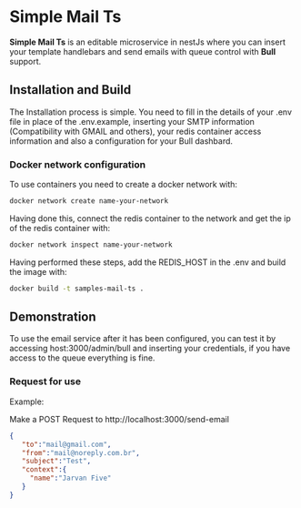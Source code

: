 # Simple Mail Ts

**Simple Mail Ts** is an editable microservice in nestJs where you can insert your template handlebars and send emails with queue control with **Bull** support.

## Installation and Build

The Installation process is simple. You need to fill in the details of your .env file in place of the .env.example, inserting your SMTP information (Compatibility with GMAIL and others), your redis container access information and also a configuration for your Bull dashbard.

### Docker network configuration

To use containers you need to create a docker network with:

```bash
docker network create name-your-network
```

Having done this, connect the redis container to the network and get the ip of the redis container with:

```bash
docker network inspect name-your-network
```

Having performed these steps, add the REDIS_HOST in the .env and build the image with:

```bash
docker build -t samples-mail-ts .
```


    
## Demonstration

To use the email service after it has been configured, you can test it by accessing host:3000/admin/bull and inserting your credentials, if you have access to the queue everything is fine.

### Request for use

Example:

Make a POST Request to http://localhost:3000/send-email
```json
{
   "to":"mail@gmail.com",
   "from":"mail@noreply.com.br",
   "subject":"Test",
   "context":{
     "name":"Jarvan Five"
   }
}
```